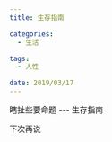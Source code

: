 ```yaml
---
title: 生存指南

categories:
  - 生活

tags:
  - 人性

date: 2019/03/17
---
```


瞎扯些要命题 --- 生存指南

<!-- more -->

下次再说
